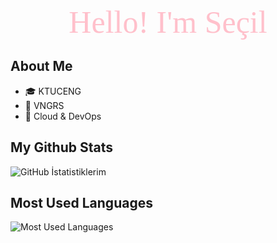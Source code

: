 <p align="center">
  <span style="font-family: 'Dancing Script', cursive; font-size: 50px; color: pink;">
    Hello! I'm Seçil
  </span>
  <!-- <br />
  <span style="font-family: 'Dancing Script', cursive; font-size: 20px; color: purple;">
     :)
  </span> -->
</p>

## About Me

- 🎓 KTUCENG
- 💼 VNGRS
- 🌱 Cloud & DevOps

## My Github Stats

![GitHub İstatistiklerim](https://github-readme-stats.vercel.app/api?username=ssecill&show_icons=true&theme=synthwave)

## Most Used Languages

![Most Used Languages](https://github-readme-stats.vercel.app/api/top-langs/?username=ssecill&layout=donut-vertical&theme=synthwave&hide_progress=true)
